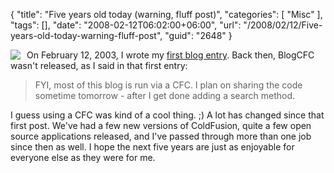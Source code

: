 {
	"title": "Five years old today (warning, fluff post)",
	"categories": [
		"Misc"
	],
	"tags": [],
	"date": "2008-02-12T06:02:00+06:00",
	"url": "/2008/02/12/Five-years-old-today-warning-fluff-post",
	"guid": "2648"
}

<img src="https://static.raymondcamden.com/images/cfjedi//happy-birthday-cake.gif" align="left" style="margin-right: 10px"> On February 12, 2003, I wrote my <a href="http://www.raymondcamden.com/index.cfm?mode=entry&entry=395FA384-CC01-17D6-AE9B36479350D784">first blog entry</a>. Back then, BlogCFC wasn't released, as I said in that first entry:

<blockquote>
<p>
FYI, most of this blog is run via a CFC. I plan on sharing the code sometime tomorrow - after I get done adding a search method. 
</p>
</blockquote>

I guess using a CFC was kind of a cool thing. ;) A lot has changed since that first post. We've had a few new versions of ColdFusion, quite a few open source applications released, and I've passed through more than one job since then as well. I hope the next five years are just as enjoyable for everyone else as they were for me.